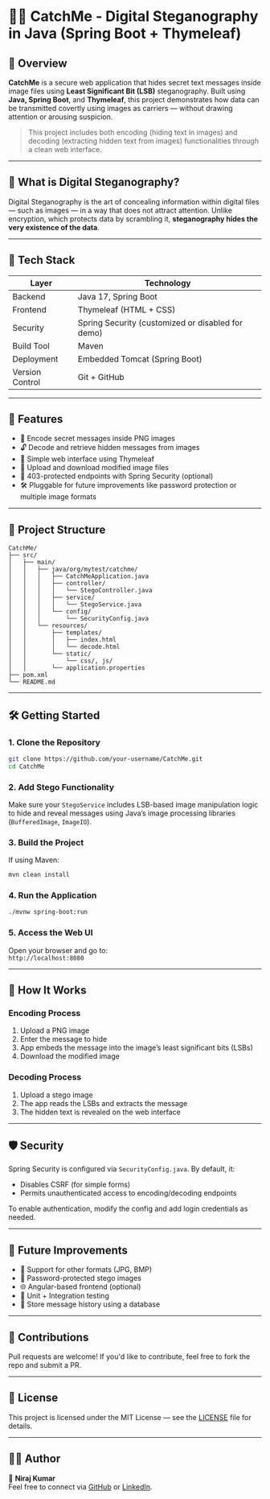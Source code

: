 # 🕵️‍♂️ CatchMe - Digital Steganography in Java (Spring Boot + Thymeleaf)

## 📌 Overview

**CatchMe** is a secure web application that hides secret text messages inside image files using **Least Significant Bit (LSB)** steganography. Built using **Java, Spring Boot**, and **Thymeleaf**, this project demonstrates how data can be transmitted covertly using images as carriers — without drawing attention or arousing suspicion.

> This project includes both encoding (hiding text in images) and decoding (extracting hidden text from images) functionalities through a clean web interface.

---

## 🔐 What is Digital Steganography?

Digital Steganography is the art of concealing information within digital files — such as images — in a way that does not attract attention. Unlike encryption, which protects data by scrambling it, **steganography hides the very existence of the data**.

---

## 🧰 Tech Stack

| Layer         | Technology            |
|---------------|------------------------|
| Backend       | Java 17, Spring Boot   |
| Frontend      | Thymeleaf (HTML + CSS) |
| Security      | Spring Security (customized or disabled for demo) |
| Build Tool    | Maven            |
| Deployment    | Embedded Tomcat (Spring Boot) |
| Version Control | Git + GitHub         |

---

## 🚀 Features

- 🔐 Encode secret messages inside PNG images
- 🔓 Decode and retrieve hidden messages from images
- 🧼 Simple web interface using Thymeleaf
- 📁 Upload and download modified image files
- 🚫 403-protected endpoints with Spring Security (optional)
- 🛠️ Pluggable for future improvements like password protection or multiple image formats

---

## 📂 Project Structure

```
CatchMe/
├── src/
│   ├── main/
│   │   ├── java/org/mytest/catchme/
│   │   │   ├── CatchMeApplication.java
│   │   │   ├── controller/
│   │   │   │   └── StegoController.java
│   │   │   ├── service/
│   │   │   │   └── StegoService.java
│   │   │   └── config/
│   │   │       └── SecurityConfig.java
│   │   └── resources/
│   │       ├── templates/
│   │       │   ├── index.html
│   │       │   └── decode.html
│   │       └── static/
│   │           └── css/, js/
│   │       └── application.properties
├── pom.xml
└── README.md
```

---

## 🛠️ Getting Started

### 1. Clone the Repository

```bash
git clone https://github.com/your-username/CatchMe.git
cd CatchMe
```

### 2. Add Stego Functionality

Make sure your `StegoService` includes LSB-based image manipulation logic to hide and reveal messages using Java’s image processing libraries (`BufferedImage`, `ImageIO`).

### 3. Build the Project

If using Maven:

```bash
mvn clean install
```

### 4. Run the Application

```bash
./mvnw spring-boot:run
```

### 5. Access the Web UI

Open your browser and go to:  
`http://localhost:8080`

---

## 🧪 How It Works

### Encoding Process

1. Upload a PNG image
2. Enter the message to hide
3. App embeds the message into the image’s least significant bits (LSBs)
4. Download the modified image

### Decoding Process

1. Upload a stego image
2. The app reads the LSBs and extracts the message
3. The hidden text is revealed on the web interface

---

## 🛡️ Security

Spring Security is configured via `SecurityConfig.java`. By default, it:

- Disables CSRF (for simple forms)
- Permits unauthenticated access to encoding/decoding endpoints

To enable authentication, modify the config and add login credentials as needed.

---

## 🧩 Future Improvements

- 🧠 Support for other formats (JPG, BMP)
- 🔑 Password-protected stego images
- 🌐 Angular-based frontend (optional)
- 🧪 Unit + Integration testing
- 💾 Store message history using a database

---

## 🤝 Contributions

Pull requests are welcome! If you'd like to contribute, feel free to fork the repo and submit a PR.

---

## 📝 License

This project is licensed under the MIT License — see the [LICENSE](LICENSE) file for details.

---

## 🙋‍♂️ Author

👤 **Niraj Kumar**  
Feel free to connect via [GitHub](https://github.com/niraj-kumar-r) or [LinkedIn](https://www.linkedin.com/in/niraj-kumar-r/).